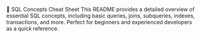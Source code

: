 📘 SQL Concepts Cheat Sheet
This README provides a detailed overview of essential SQL concepts, including basic queries, joins, subqueries, indexes, transactions, and more. Perfect for beginners and experienced developers as a quick reference.
